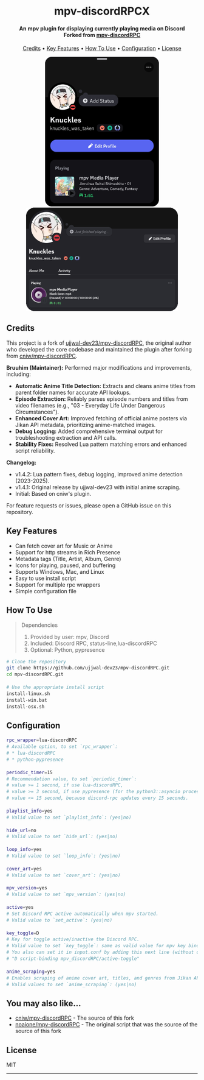 <h1 align="center">
  mpv-discordRPCX
</h1>

<h4 align="center">
An mpv plugin for displaying currently playing media on Discord
<br />
Forked from <a href="https://github.com/cniw/mpv-discordRPC">mpv-discordRPC</a>
</h4>

<p align="center">
  <a href="#credits">Credits</a> •
  <a href="#key-features">Key Features</a> •
  <a href="#how-to-use">How To Use</a> •
  <a href="#configuration">Configuration</a> •
  <a href="#license">License</a>
</p>

<p align="center">
  <img src="/images/discordRPC_example.png" width=300 hspace="10">
  <img src="/images/discordRPC_blackswan.png" width=400 hspace="10">
</p>

## Credits

This project is a fork of [ujjwal-dev23/mpv-discordRPC](https://github.com/ujjwal-dev23), the original author who developed the core codebase and maintained the plugin after forking from [cniw/mpv-discordRPC](https://github.com/cniw/mpv-discordRPC).

**Bruuhim (Maintainer):** Performed major modifications and improvements, including:

- **Automatic Anime Title Detection:** Extracts and cleans anime titles from parent folder names for accurate API lookups.
- **Episode Extraction:** Reliably parses episode numbers and titles from video filenames (e.g., "03 - Everyday Life Under Dangerous Circumstances").
- **Enhanced Cover Art:** Improved fetching of official anime posters via Jikan API metadata, prioritizing anime-matched images.
- **Debug Logging:** Added comprehensive terminal output for troubleshooting extraction and API calls.
- **Stability Fixes:** Resolved Lua pattern matching errors and enhanced script reliability.

**Changelog:**
- v1.4.2: Lua pattern fixes, debug logging, improved anime detection (2023-2025).
- v1.4.1: Original release by ujjwal-dev23 with initial anime scraping.
- Initial: Based on cniw's plugin.

For feature requests or issues, please open a GitHub issue on this repository.

## Key Features

- Can fetch cover art for Music or Anime
- Support for http streams in Rich Presence
- Metadata tags (Title, Artist, Album, Genre)
- Icons for playing, paused, and buffering
- Supports Windows, Mac, and Linux
- Easy to use install script
- Support for multiple rpc wrappers
- Simple configuration file

## How To Use

> Dependencies
>
> 1. Provided by user: mpv, Discord
> 2. Included: Discord RPC, status-line,lua-discordRPC
> 3. Optional: Python, pypresence

```bash
# Clone the repository
git clone https://github.com/ujjwal-dev23/mpv-discordRPC.git
cd mpv-discordRPC.git

# Use the appropriate install script
install-linux.sh
install-win.bat
install-osx.sh
```

## Configuration

```bash
rpc_wrapper=lua-discordRPC
# Available option, to set `rpc_wrapper`:
# * lua-discordRPC
# * python-pypresence

periodic_timer=15
# Recommendation value, to set `periodic_timer`:
# value >= 1 second, if use lua-discordRPC,
# value >= 3 second, if use pypresence (for the python3::asyncio process),
# value <= 15 second, because discord-rpc updates every 15 seconds.

playlist_info=yes
# Valid value to set `playlist_info`: (yes|no)

hide_url=no
# Valid value to set `hide_url`: (yes|no)

loop_info=yes
# Valid value to set `loop_info`: (yes|no)

cover_art=yes
# Valid value to set `cover_art`: (yes|no)

mpv_version=yes
# Valid value to set `mpv_version`: (yes|no)

active=yes
# Set Discord RPC active automatically when mpv started.
# Valid value to `set_active`: (yes|no)

key_toggle=D
# Key for toggle active/inactive the Discord RPC.
# Valid value to set `key_toggle`: same as valid value for mpv key binding.
# You also can set it in input.conf by adding this next line (without double quote).
# "D script-binding mpv_discordRPC/active-toggle"

anime_scraping=yes
# Enables scraping of anime cover art, titles, and genres from Jikan API
# Valid values to set `anime_scraping`: (yes|no)
```

## You may also like...

- [cniw/mpv-discordRPC](https://github.com/cniw/mpv-discordRPC) - The source of this fork
- [noaione/mpv-discordRPC](https://github.com/noaione/mpv-discordRPC) - The original script that was the source of the source of this fork

## License

MIT

---

